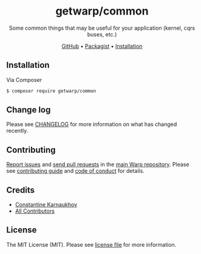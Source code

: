 <div align="center">

# getwarp/common

Some common things that may be useful for your application (kernel, cqrs buses, etc.)

[GitHub][link-github] •
[Packagist][link-packagist] •
[Installation](#installation)

</div>

## Installation

Via Composer

```bash
$ composer require getwarp/common
```

## Change log

Please see [CHANGELOG](CHANGELOG.md) for more information on what has changed recently.

## Contributing

[Report issues][link-issues] and [send pull requests][link-pulls] in the [main Warp repository][link-monorepo]. Please
see [contributing guide][link-contributing] and [code of conduct][link-code-of-conduct] for details.

## Credits

- [Constantine Karnaukhov][link-author]
- [All Contributors][link-contributors]

## License

The MIT License (MIT). Please see [license file](LICENSE.md) for more information.

[link-github]: https://github.com/getwarp/common
[link-packagist]: https://packagist.org/packages/getwarp/common
[link-author]: https://github.com/hustlahusky
[link-contributors]: ../../contributors
[link-monorepo]: https://github.com/getwarp/warp
[link-issues]: https://github.com/getwarp/warp/issues
[link-pulls]: https://github.com/getwarp/warp/pulls
[link-contributing]: https://github.com/getwarp/warp/blob/3.0.x/CONTRIBUTING.md
[link-code-of-conduct]: https://github.com/getwarp/.github/blob/main/CODE_OF_CONDUCT.md
